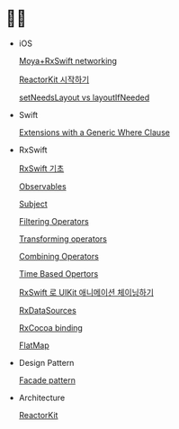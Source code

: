 # 🧘‍♂️

- iOS

    [Moya+RxSwift networking](Untitled%20372b327c14914c98a5c546cebcc3a5b4/Moya%20RxSwift%20networking%20e8baa9e101fe45109c5b4e1eed969a5c.md)

    [ReactorKit 시작하기](Untitled%20372b327c14914c98a5c546cebcc3a5b4/ReactorKit%2091fadd8befa440aca0b9404dce6ced67.md)

    [setNeedsLayout vs layoutIfNeeded](Untitled%20372b327c14914c98a5c546cebcc3a5b4/setNeedsLayout%20vs%20layoutIfNeeded%208b107e551479412db605cbf225e1fc3b.md)

- Swift

    [Extensions with a Generic Where Clause](Untitled%20372b327c14914c98a5c546cebcc3a5b4/Extensions%20with%20a%20Generic%20Where%20Clause%20442ae68e41bf443eba8eea986bacc95f.md)

- RxSwift

    [RxSwift 기초](Untitled%20372b327c14914c98a5c546cebcc3a5b4/RxSwift%207670be5483634a63b206c162ef671a39.md)

    [Observables](Untitled%20372b327c14914c98a5c546cebcc3a5b4/Observables%208d2a491ebe5e4cf79722909c853e6426.md)

    [Subject](Untitled%20372b327c14914c98a5c546cebcc3a5b4/Subject%200c08940abdfb44c68ee82ca71d39c4a2.md)

    [Filtering Operators](Untitled%20372b327c14914c98a5c546cebcc3a5b4/Filtering%20Operators%204f8ebc67d7ad4950b410e91af1bd0632.md)

    [Transforming operators](Untitled%20372b327c14914c98a5c546cebcc3a5b4/Transforming%20operators%200c8afeaba2e94970a936e13e2e28f3bf.md)

    [Combining Operators](Untitled%20372b327c14914c98a5c546cebcc3a5b4/Combining%20Operators%203761bfb53a3d4d3aaf8da3d2d070488b.md)

    [Time Based Opertors](Untitled%20372b327c14914c98a5c546cebcc3a5b4/Time%20Based%20Opertors%20db79f639fb8e4d51856db9ff7d03bf68.md)

    [RxSwift 로 UIKit 애니메이션 체이닝하기](Untitled%20372b327c14914c98a5c546cebcc3a5b4/RxSwift%20UIKit%203ffa5dae96a84976b6ce7f6271bb6a68.md)

    [RxDataSources](Untitled%20372b327c14914c98a5c546cebcc3a5b4/RxDataSources%200fe819261a944b8d9ad1b61c41421b05.md)

    [RxCocoa binding](Untitled%20372b327c14914c98a5c546cebcc3a5b4/RxCocoa%20binding%20515990a92b4641249e16573eb62a9a08.md)

    [FlatMap](Untitled%20372b327c14914c98a5c546cebcc3a5b4/FlatMap%20bd25c9f1ab324c2a9380f4bd9c1cddb6.md)

- Design Pattern

    [Facade pattern](Untitled%20372b327c14914c98a5c546cebcc3a5b4/Facade%20pattern%20b338339f26194bf682eace9ee549decc.md)

- Architecture

    [ReactorKit](Untitled%20372b327c14914c98a5c546cebcc3a5b4/ReactorKit%20a7b743e968cb4a3ca92c19dfab5587a7.md)